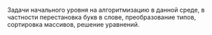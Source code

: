 Задачи начального уровня на алгоритмизацию в данной среде, в частности перестановка букв в слове, преобразование типов, сортировка массивов, решение уравнений.

